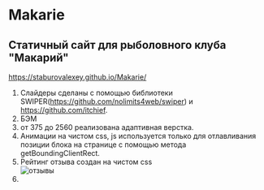 # Makarie
## Статичный сайт для рыболовного клуба "Макарий"
https://staburovalexey.github.io/Makarie/

1. Слайдеры сделаны с помощью библиотеки SWIPER(https://github.com/nolimits4web/swiper) и https://github.com/itchief.
2. БЭМ
3. от 375 до 2560 реализована адаптивная верстка.
4. Анимации на чистом css, js используется только для отлавливания позиции блока на странице с помощью метода getBoundingClientRect.
5. Рейтинг отзыва создан на чистом css\
![отзывы](https://github.com/StaburovAlexey/Makarie/assets/121376881/efda58c8-9c8c-464c-a343-8a7be254b644)
6. 

